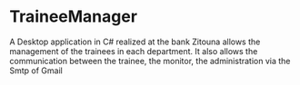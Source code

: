 # TraineeManager

A Desktop application in C# realized at the bank Zitouna allows the management of the trainees in each department.
It also allows the communication between the trainee, the monitor, the administration via the Smtp of Gmail
